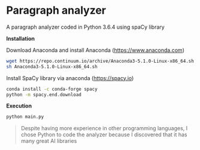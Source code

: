 # Paragraph analyzer
A paragraph analyzer coded in Python 3.6.4 using spaCy library

**Installation**

Download Anaconda and install Anaconda (https://www.anaconda.com)
```bash
wget https://repo.continuum.io/archive/Anaconda3-5.1.0-Linux-x86_64.sh
sh Anaconda3-5.1.0-Linux-x86_64.sh
```

Install SpaCy library via anaconda (https://spacy.io)
```bash
conda install -c conda-forge spacy
python -m spacy.end.download
```

**Execution**
```bash
python main.py
```

> Despite having more experience in other programming languages, I chose Python to code the analyzer because I discovered
 that it has many great AI libraries
